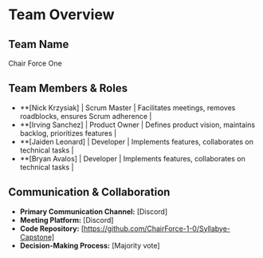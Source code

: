 # Team Overview  

## Team Name  
Chair Force One 

## Team Members & Roles  

- **[Nick Krzysiak] | Scrum Master | Facilitates meetings, removes roadblocks, ensures Scrum adherence |
- **[Irving Sanchez] | Product Owner | Defines product vision, maintains backlog, prioritizes features |
- **[Jaiden Leonard] | Developer | Implements features, collaborates on technical tasks |
- **[Bryan Avalos] | Developer | Implements features, collaborates on technical tasks |

## Communication & Collaboration  
- **Primary Communication Channel:** [Discord]  
- **Meeting Platform:** [Discord]  
- **Code Repository:** [https://github.com/ChairForce-1-0/Syllabye-Capstone]  
- **Decision-Making Process:** [Majority vote]  

